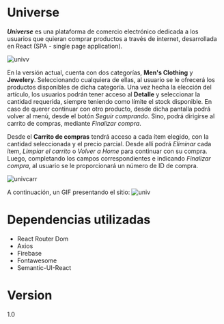 # Universe


**_Universe_** es una plataforma de comercio electrónico dedicada a los usuarios que quieran comprar productos a través de internet, desarrollada en React (SPA - single page application).

![univv](https://user-images.githubusercontent.com/63387258/136290205-3eda4f2d-fe1c-42d3-94c0-f2d81988dcb6.png)




En la versión actual, cuenta con dos categorías, **Men's Clothing** y **Jewelery**.
Seleccionando cualquiera de ellas, al usuario se le ofrecerá los productos disponibles de dicha categoría. Una vez hecha la elección del artículo, los usuarios podrán tener acceso al **Detalle** y seleccionar la cantidad requerida, siempre teniendo como límite el stock disponible. En caso de querer continuar con otro producto, desde dicha pantalla podrá volver al menú, desde el botón _Seguir comprando_. Sino, podrá dirigirse al carrito de compras, mediante _Finalizar compra_.

Desde el **Carrito de compras** tendrá acceso a cada ítem elegido, con la cantidad seleccionada y el precio parcial. Desde allí podrá _Eliminar_ cada ítem, _Limpiar el carrito_ o _Volver a Home_ para continuar con su compra. Luego, completando los campos correspondientes e indicando _Finalizar compra_, al usuario se le proporcionará un número de ID de compra.

![univcarr](https://user-images.githubusercontent.com/63387258/136291201-508ea4b9-1910-4c0f-81de-86924890c727.JPG)

A continuación, un GIF presentando el sitio:
![univ](https://user-images.githubusercontent.com/63387258/136291418-8235a79f-513e-4d89-a3f4-40964cda4b7d.gif)

# Dependencias utilizadas
- React Router Dom
- Axios
- Firebase
- Fontawesome
- Semantic-UI-React

# Version
1.0




